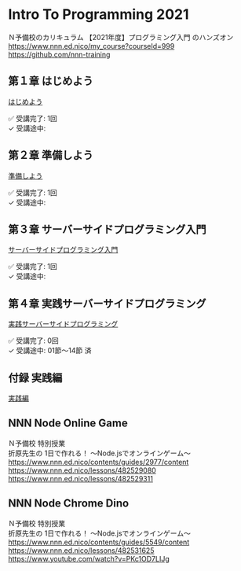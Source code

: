 # Intro To Programming 2021

Ｎ予備校のカリキュラム 【2021年度】プログラミング入門 のハンズオン  
https://www.nnn.ed.nico/my_course?courseId=999  
https://github.com/nnn-training  


## 第１章 はじめよう

[はじめよう](./chap1/)  

✅ 受講完了: 1回  
✓ 受講途中:  


## 第２章 準備しよう

[準備しよう](./chap2/)  

✅ 受講完了: 1回  
✓ 受講途中:  


## 第３章 サーバーサイドプログラミング入門

[サーバーサイドプログラミング入門](./chap3/)  

✅ 受講完了: 1回  
✓ 受講途中:  


## 第４章 実践サーバーサイドプログラミング

[実践サーバーサイドプログラミング](./chap4/)  

✅ 受講完了: 0回  
✓ 受講途中: 01節〜14節 済  
 

## 付録 実践編

[実践編](./practice/)  


## NNN Node Online Game

Ｎ予備校 特別授業  
折原先生の 1日で作れる！ 〜Node.jsでオンラインゲーム〜  
https://www.nnn.ed.nico/contents/guides/2977/content  
https://www.nnn.ed.nico/lessons/482529080  
https://www.nnn.ed.nico/lessons/482529311  


## NNN Node Chrome Dino

Ｎ予備校 特別授業  
折原先生の 1日で作れる！ 〜Node.jsでオンラインゲーム〜  
https://www.nnn.ed.nico/contents/guides/5549/content  
https://www.nnn.ed.nico/lessons/482531625  
https://www.youtube.com/watch?v=PKc1OD7LIJg  

